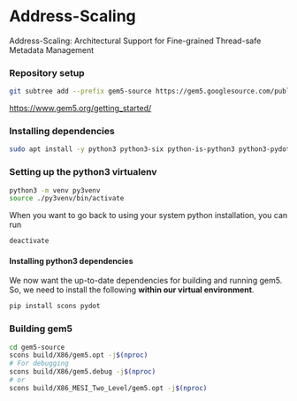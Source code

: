 # Address-Scaling
Address-Scaling: Architectural Support for Fine-grained Thread-safe Metadata Management

### Repository setup

```sh
git subtree add --prefix gem5-source https://gem5.googlesource.com/public/gem5 v21.2.1.0 --squash
```

https://www.gem5.org/getting_started/

### Installing dependencies

```sh
sudo apt install -y python3 python3-six python-is-python3 python3-pydot
```

### Setting up the python3 virtualenv

```sh
python3 -m venv py3venv
source ./py3venv/bin/activate
```

When you want to go back to using your system python installation, you can run

```sh
deactivate
```

#### Installing python3 dependencies

We now want the up-to-date dependencies for building and running gem5. So, we
need to install the following **within our virtual environment**.

```sh
pip install scons pydot
```

### Building gem5

```sh
cd gem5-source
scons build/X86/gem5.opt -j$(nproc)
# For debugging
scons build/X86/gem5.debug -j$(nproc)
# or
scons build/X86_MESI_Two_Level/gem5.opt -j$(nproc)
```
